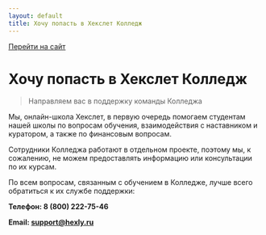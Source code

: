 ```yaml
---
layout: default
title: Хочу попасть в Хекслет Колледж
---
```


[Перейти на сайт](https://ru.hexlet.io)

# Хочу попасть в Хекслет Колледж

> Направляем вас в поддержку команды Колледжа

Мы, онлайн-школа Хекслет, в первую очередь помогаем студентам нашей школы по вопросам обучения, взаимодействия с наставником и куратором, а также по финансовым вопросам.

Сотрудники Колледжа работают в отдельном проекте, поэтому мы, к сожалению, не можем предоставлять информацию или консультации по их курсам.

По всем вопросам, связанным с обучением в Колледже, лучше всего обратиться к их службе поддержки:

**Телефон: 8 (800) 222-75-46**

**Email: support@hexly.ru**
